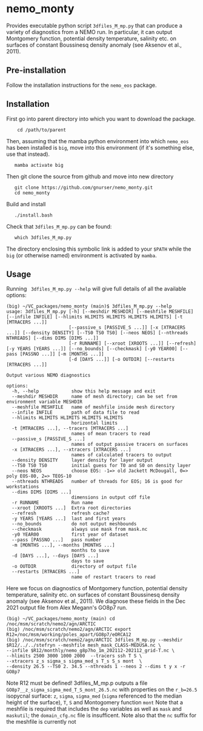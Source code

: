 # nemo_monty

Provides executable python script `3dfiles_M_mp.py` that can produce a variety of diagnostics from a NEMO run. In particular, it can output Montgomery function, potential density temperature, salinity etc. on surfaces of constant Boussinesq density anomaly (see Aksenov et al., 2011).

## Pre-installation

Follow the installation instructions for the `nemo_eos` package.

## Installation

First go into parent directory into which you want to download the package.

```
    cd /path/to/parent
```

 Then, assuming that the mamba python environment into which `nemo_eos` has been installed is `big`, move into this environment (if it's something else, use that instead).

```
   mamba activate big
```

Then git clone the source from github and move into new directory

```
   git clone https://github.com/gnurser/nemo_monty.git
   cd nemo_monty
```

Build and install

```
   ./install.bash
```

Check that  `3dfiles_M_mp.py` can be found:
```
   which 3dfiles_M_mp.py
```
The directory enclosing this symbolic link is added to your `$PATH` while the `big` (or otherwise named) environment is activated by `mamba`.

## Usage
Running ` 3dfiles_M_mp.py --help` will give full details of all the available options:
```
(big) ~/VC_packages/nemo_monty (main)$ 3dfiles_M_mp.py --help
usage: 3dfiles_M_mp.py [-h] [--meshdir MESHDIR] [--meshfile MESHFILE] [--infile INFILE] [--hlimits HLIMITS HLIMITS HLIMITS HLIMITS] [-t [MTRACERS ...]]
                       [--passive_s [PASSIVE_S ...]] [-x [XTRACERS ...]] [--density DENSITY] [--TS0 TS0 TS0] [--neos NEOS] [--nthreads NTHREADS] [--dims DIMS [DIMS ...]]
                       [-r RUNNAME] [--xroot [XROOTS ...]] [--refresh] [-y YEARS [YEARS ...]] [--no_bounds] [--checkmask] [-y0 YEAR00] [--pass [PASSNO ...]] [-m [MONTHS ...]]
                       [-d [DAYS ...]] [-o OUTDIR] [--restarts [RTRACERS ...]]

Output various NEMO diagnostics

options:
  -h, --help            show this help message and exit
  --meshdir MESHDIR     name of mesh directory; can be set from environment variable MESHDIR
  --meshfile MESHFILE   name of meshfile inside mesh directory
  --infile INFILE       path of data file to read
  --hlimits HLIMITS HLIMITS HLIMITS HLIMITS
                        horizontal limits
  -t [MTRACERS ...], --tracers [MTRACERS ...]
                        names of mean tracers to read
  --passive_s [PASSIVE_S ...]
                        names of output passive tracers on surfaces
  -x [XTRACERS ...], --xtracers [XTRACERS ...]
                        names of calculated tracers to output
  --density DENSITY     layer density for layer output
  --TS0 TS0 TS0         initial guess for T0 and S0 on density layer
  --neos NEOS           choose EOS: -1=> old Jackett McDougall, 0=> poly EOS-80, 2=> TEOS-10
  --nthreads NTHREADS   number of threads for EOS; 16 is good for workstations
  --dims DIMS [DIMS ...]
                        dimensions in output cdf file
  -r RUNNAME            Run name
  --xroot [XROOTS ...]  Extra root directories
  --refresh             refresh cache?
  -y YEARS [YEARS ...]  last and first years
  --no_bounds           do not output meshbounds
  --checkmask           always use mask from mask.nc
  -y0 YEAR00            first year of dataset
  --pass [PASSNO ...]   pass number
  -m [MONTHS ...], --months [MONTHS ...]
                        months to save
  -d [DAYS ...], --days [DAYS ...]
                        days to save
  -o OUTDIR             directory of output file
  --restarts [RTRACERS ...]
                        name of restart tracers to read

```

Here we focus on diagnostics of Montgomery function, potential density temperature, salinity etc. on surfaces of constant Boussinesq density anomaly (see Aksenov et al., 2011). We diagnose these fields in the Dec 2021 output file from  Alex Megann's GO8p7 run.

```
(big) ~/VC_packages/nemo_monty (main) cd /noc/msm/scratch/nemo2/agn/ARCTIC
(big) /noc/msm/scratch/nemo2/agn/ARCTIC export R12=/noc/msm/working/poles_apart/GO8p7/eORCA12
(big) /noc/msm/scratch/nemo2/agn/ARCTIC 3dfiles_M_mp.py --meshdir $R12/../../stefryn --meshfile mesh_mask_CLASS-MEDUSA.nc \
--infile $R12/monthly/nemo_g8p7ho_1m_202112-202112_grid-T.nc \
--hlimits 2500 3000 1000 2000  --tracers ssh T S \
--xtracers z_s sigma_s sigma_med_s T_s S_s mont  \
--density 26.5 --TS0 2. 34.5 --nthreads 1 --neos 2 --dims t y x -r GO8p7
```
Note R12 must be defined! 3dfiles_M_mp.p outputs a file `GO8p7__z_sigma_sigma_med_T_S_mont_26.5.nc` with properties on the `r_b=26.5` isopycnal surface: `z`, `sigma`, `sigma_med` (`sigma` referenced to the median height of the surface), `T`, `S` and Montogomery function `mont`
Note that a meshfile is required that includes the `dep` variables as well as `mask` and `maskutil`; the `domain_cfg.nc` file is insufficent. Note also that the `nc` suffix for the meshfile is currently not 




